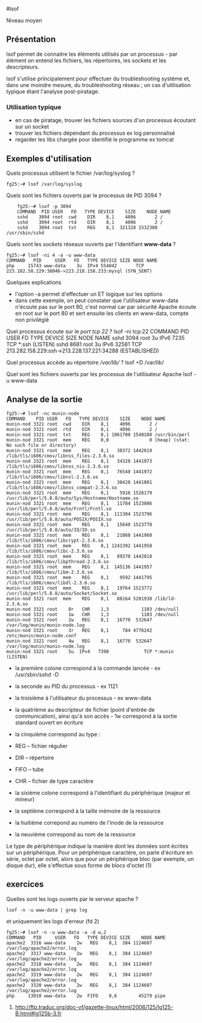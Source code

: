 #lsof

Niveau moyen

## Présentation

lsof permet de connaitre les éléments utilisés par un processus - par élément on entend les fichiers, les répertoires, les sockets et les descripteurs.

lsof s'utilise principalement pour effectuer du troubleshooting système et, dans une moindre mesure, du troubleshooting réseau ; un cas d'utilisation typique étant l'analyse post-piratage.

### Utilisation typique
* en cas de piratage, trouver les fichiers sources d'un processus écoutant sur un socket
* trouver les fichiers dépendant du processus ex log personnalisé
* regarder les libs chargée pour identifié le programme ex tomcat 

## Exemples d'utilisation

Quels processus utilisent le fichier /var/log/syslog ?

    fg25:~# lsof /var/log/syslog

Quels sont les fichiers ouverts par le processus de PID 3094 ?

```
    fg25:~# lsof -p 3094
    COMMAND  PID USER   FD   TYPE DEVICE    SIZE    NODE NAME
    sshd    3094 root  cwd    DIR    8,1    4096       2 /
    sshd    3094 root  rtd    DIR    8,1    4096       2 /
    sshd    3094 root  txt    REG    8,1  321328 1532308 /usr/sbin/sshd
```

 Quels sont les *sockets* réseaux ouverts par l'identifiant **www-data** ?

    fg25:~# lsof -ni 4 -a -u www-data
    COMMAND   PID     USER   FD   TYPE DEVICE SIZE NODE NAME
    php     15743 www-data    3u  IPv4 554042       TCP 223.182.58.229:38046->223.218.158.233:mysql (SYN_SENT)

Quelques explications

* l'option -a permet d'effectuer un ET logique sur les options
* dans cette exemple, on peut constater que l'utilisateur www-data n'écoute pas sur le port 80, c'est normal car par sécurité Apache écoute en root sur le port 80 et sert ensuite les clients en www-data, compte non privilégié

Quel processus écoute sur le *port* *tcp* *22* ?
    lsof -ni tcp:22
    COMMAND  PID USER   FD   TYPE DEVICE SIZE NODE NAME
    sshd    3094 root    3u  IPv6   7235       TCP *:ssh (LISTEN)
    sshd    8681 root    3u  IPv6  32581       TCP 213.282.158.229:ssh->213.228.137.221:34288 (ESTABLISHED)

Quel processus accède au répertoire */var/lib/* ?
    lsof +D /var/lib/

Quel sont les fichiers ouverts par les processus de l'utilisateur Apache
    lsof -u www-data

## Analyse de la sortie

```
fg25:~# lsof -nc munin-node 
COMMAND    PID USER   FD   TYPE DEVICE    SIZE    NODE NAME
munin-nod 3321 root  cwd    DIR    8,1    4096       2 /
munin-nod 3321 root  rtd    DIR    8,1    4096       2 /
munin-nod 3321 root  txt    REG    8,1 1061700 1540108 /usr/bin/perl
munin-nod 3321 root  mem    REG    0,0               0 [heap] (stat: No such file or directory)
munin-nod 3321 root  mem    REG    8,1   38372 1442019 /lib/tls/i686/cmov/libnss_files-2.3.6.so
munin-nod 3321 root  mem    REG    8,1   34320 1441973 /lib/tls/i686/cmov/libnss_nis-2.3.6.so
munin-nod 3321 root  mem    REG    8,1   76548 1441972 /lib/tls/i686/cmov/libnsl-2.3.6.so
munin-nod 3321 root  mem    REG    8,1   30428 1441801 /lib/tls/i686/cmov/libnss_compat-2.3.6.so
munin-nod 3321 root  mem    REG    8,1    5916 1526179 /usr/lib/perl/5.8.8/auto/Sys/Hostname/Hostname.so
munin-nod 3321 root  mem    REG    8,1   11784 1523806 /usr/lib/perl/5.8.8/auto/Fcntl/Fcntl.so
munin-nod 3321 root  mem    REG    8,1  111304 1523796 /usr/lib/perl/5.8.8/auto/POSIX/POSIX.so
munin-nod 3321 root  mem    REG    8,1   15640 1523778 /usr/lib/perl/5.8.8/auto/IO/IO.so
munin-nod 3321 root  mem    REG    8,1   21868 1441960 /lib/tls/i686/cmov/libcrypt-2.3.6.so
munin-nod 3321 root  mem    REG    8,1 1241392 1441958 /lib/tls/i686/cmov/libc-2.3.6.so
munin-nod 3321 root  mem    REG    8,1   89370 1442018 /lib/tls/i686/cmov/libpthread-2.3.6.so
munin-nod 3321 root  mem    REG    8,1  145136 1441957 /lib/tls/i686/cmov/libm-2.3.6.so
munin-nod 3321 root  mem    REG    8,1    9592 1441795 /lib/tls/i686/cmov/libdl-2.3.6.so
munin-nod 3321 root  mem    REG    8,1   19764 1523772 /usr/lib/perl/5.8.8/auto/Socket/Socket.so
munin-nod 3321 root  mem    REG    8,1   88164 5201938 /lib/ld-2.3.6.so
munin-nod 3321 root    0r   CHR    1,3            1103 /dev/null
munin-nod 3321 root    1w   CHR    1,3            1103 /dev/null
munin-nod 3321 root    2w   REG    8,1   16770  532647 /var/log/munin/munin-node.log
munin-nod 3321 root    3r   REG    8,1     784 4776242 /etc/munin/munin-node.conf
munin-nod 3321 root    4w   REG    8,1   16770  532647 /var/log/munin/munin-node.log
munin-nod 3321 root    5u  IPv4   7398             TCP *:munin (LISTEN)
```

* la première colone correspond à la commande lancée - ex /usr/sbin/sshd -D 
* la seconde au PID du processus - ex 1121
* la troisième à l'utilisateur du processus - ex www-data
* la quatrième au descripteur de fichier (point d'entrée de communication), ainsi qu'à son accès  - 1w correspond à la sortie standard ouvert en écriture 
* la cinquième correspond au type :

 * REG – fichier régulier
 * DIR – répertoire
 * FIFO – tube 
 * CHR – fichier de type caractère
* la sixième colone correspond à l'identifiant du périphérique (majeur et mineur) 
* la septième correspond à la taille mémoire de la ressource 
* la huitième correpond au numéro de l'inode de la ressource
* la neuvième correspond au nom de la ressource   

Le type de périphérique indique la manière dont les données sont écrites sur un périphérique. Pour un périphérique caractère, on parle d'écriture en série, octet par octet, alors que pour un périphérique bloc (par exemple, un disque dur), elle s'effectue sous forme de blocs d'octet (1)

## exercices

Quelles sont les logs ouverts par le serveur apache ?

```
lsof -n -u www-data | grep log
```

et uniquement les logs d'erreur (fd 2)

```
fg25:~# lsof -n -u www-data -a -d w,2
COMMAND   PID     USER   FD   TYPE DEVICE SIZE    NODE NAME
apache2  3316 www-data    2w   REG    8,1  384 1124607 /var/log/apache2/error.log
apache2  3317 www-data    2w   REG    8,1  384 1124607 /var/log/apache2/error.log
apache2  3318 www-data    2w   REG    8,1  384 1124607 /var/log/apache2/error.log
apache2  3319 www-data    2w   REG    8,1  384 1124607 /var/log/apache2/error.log
apache2  3320 www-data    2w   REG    8,1  384 1124607 /var/log/apache2/error.log
php     13010 www-data    2w  FIFO    0,6        45279 pipe
```

1) http://ftp.traduc.org/doc-vf/gazette-linux/html/2006/125/lg125-B.html#lg125b-3.fr


